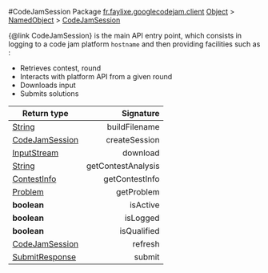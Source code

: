 #CodeJamSession
Package [fr.faylixe.googlecodejam.client](nullfr/faylixe/googlecodejam/client)
[Object]() > [NamedObject]() > [CodeJamSession]()

{@link CodeJamSession} is the main API entry point, which consists
 in logging to a code jam platform ``hostname`` and then providing
 facilities such as :
 <br>
 * Retrieves contest, round
 * Interacts with platform API from a given round
 * Downloads input
 * Submits solutions

Return type | Signature
--- | ---:
[String]() | buildFilename
[CodeJamSession]() | createSession
[InputStream]() | download
[String]() | getContestAnalysis
[ContestInfo]() | getContestInfo
[Problem]() | getProblem
**boolean** | isActive
**boolean** | isLogged
**boolean** | isQualified
[CodeJamSession]() | refresh
[SubmitResponse]() | submit
